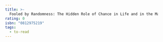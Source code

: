 ```yaml
---
title: >-
  Fooled by Randomness: The Hidden Role of Chance in Life and in the Markets (Incerto)
rating: 0
isbn: "0812975219"
tags:
  - to-read
---
```


